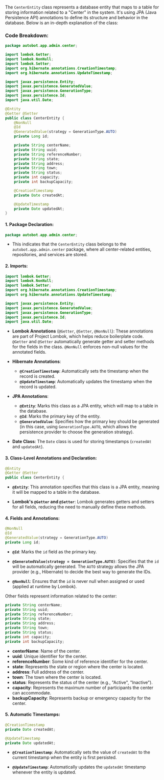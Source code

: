 The `CenterEntity` class represents a database entity that maps to a table for storing information related to a "Center" in the system. It's using JPA (Java Persistence API) annotations to define its structure and behavior in the database. Below is an in-depth explanation of the class:

### Code Breakdown:

```java
package autobot.app.admin.center;

import lombok.Getter;
import lombok.NonNull;
import lombok.Setter;
import org.hibernate.annotations.CreationTimestamp;
import org.hibernate.annotations.UpdateTimestamp;

import javax.persistence.Entity;
import javax.persistence.GeneratedValue;
import javax.persistence.GenerationType;
import javax.persistence.Id;
import java.util.Date;

@Entity
@Getter @Setter
public class CenterEntity {
    @NonNull
    @Id
    @GeneratedValue(strategy = GenerationType.AUTO)
    private Long id;

    private String centerName;
    private String uuid;
    private String referenceNumber;
    private String state;
    private String address;
    private String town;
    private String status;
    private int capacity;
    private int backupCapacity;

    @CreationTimestamp
    private Date createdAt;

    @UpdateTimestamp
    private Date updatedAt;
}
```

#### 1. **Package Declaration:**
```java
package autobot.app.admin.center;
```
- This indicates that the `CenterEntity` class belongs to the `autobot.app.admin.center` package, where all center-related entities, repositories, and services are stored.

#### 2. **Imports:**
```java
import lombok.Getter;
import lombok.NonNull;
import lombok.Setter;
import org.hibernate.annotations.CreationTimestamp;
import org.hibernate.annotations.UpdateTimestamp;

import javax.persistence.Entity;
import javax.persistence.GeneratedValue;
import javax.persistence.GenerationType;
import javax.persistence.Id;
import java.util.Date;
```
- **Lombok Annotations** (`@Getter`, `@Setter`, `@NonNull`): These annotations are part of Project Lombok, which helps reduce boilerplate code. `@Getter` and `@Setter` automatically generate getter and setter methods for the fields in the class. `@NonNull` enforces non-null values for the annotated fields.
  
- **Hibernate Annotations**:
  - **`@CreationTimestamp`**: Automatically sets the timestamp when the record is created.
  - **`@UpdateTimestamp`**: Automatically updates the timestamp when the record is updated.

- **JPA Annotations**:
  - **`@Entity`**: Marks this class as a JPA entity, which will map to a table in the database.
  - **`@Id`**: Marks the primary key of the entity.
  - **`@GeneratedValue`**: Specifies how the primary key should be generated (in this case, using `GenerationType.AUTO`, which allows the persistence provider to choose the generation strategy).
  
- **Date Class**: The `Date` class is used for storing timestamps (`createdAt` and `updatedAt`).

#### 3. **Class-Level Annotations and Declaration:**
```java
@Entity
@Getter @Setter
public class CenterEntity {
```
- **`@Entity`**: This annotation specifies that this class is a JPA entity, meaning it will be mapped to a table in the database.
  
- **Lombok's `@Getter` and `@Setter`**: Lombok generates getters and setters for all fields, reducing the need to manually define these methods.

#### 4. **Fields and Annotations:**

```java
@NonNull
@Id
@GeneratedValue(strategy = GenerationType.AUTO)
private Long id;
```
- **`@Id`**: Marks the `id` field as the primary key.
  
- **`@GeneratedValue(strategy = GenerationType.AUTO)`**: Specifies that the `id` will be automatically generated. The `AUTO` strategy allows the JPA provider (e.g., Hibernate) to decide the best way to generate the IDs.
  
- **`@NonNull`**: Ensures that the `id` is never null when assigned or used (applied at runtime by Lombok).

Other fields represent information related to the center:

```java
private String centerName;
private String uuid;
private String referenceNumber;
private String state;
private String address;
private String town;
private String status;
private int capacity;
private int backupCapacity;
```
- **centerName**: Name of the center.
- **uuid**: Unique identifier for the center.
- **referenceNumber**: Some kind of reference identifier for the center.
- **state**: Represents the state or region where the center is located.
- **address**: Full address of the center.
- **town**: The town where the center is located.
- **status**: Represents the status of the center (e.g., "Active", "Inactive").
- **capacity**: Represents the maximum number of participants the center can accommodate.
- **backupCapacity**: Represents backup or emergency capacity for the center.

#### 5. **Automatic Timestamps:**

```java
@CreationTimestamp
private Date createdAt;

@UpdateTimestamp
private Date updatedAt;
```
- **`@CreationTimestamp`**: Automatically sets the value of `createdAt` to the current timestamp when the entity is first persisted.
  
- **`@UpdateTimestamp`**: Automatically updates the `updatedAt` timestamp whenever the entity is updated.